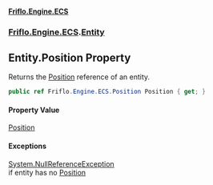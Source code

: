 #### [Friflo.Engine.ECS](index.md 'index')
### [Friflo.Engine.ECS](Friflo.Engine.ECS.md 'Friflo.Engine.ECS').[Entity](Entity.md 'Friflo.Engine.ECS.Entity')

## Entity.Position Property

Returns the [Position](Position.md 'Friflo.Engine.ECS.Position') reference of an entity.

```csharp
public ref Friflo.Engine.ECS.Position Position { get; }
```

#### Property Value
[Position](Position.md 'Friflo.Engine.ECS.Position')

#### Exceptions

[System.NullReferenceException](https://docs.microsoft.com/en-us/dotnet/api/System.NullReferenceException 'System.NullReferenceException')  
if entity has no [Position](Entity.Position.md 'Friflo.Engine.ECS.Entity.Position')